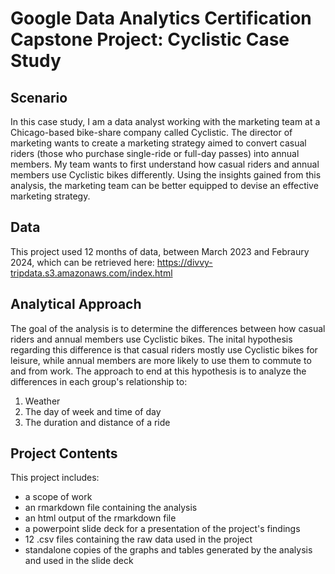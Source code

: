 # Google Data Analytics Certification Capstone Project: Cyclistic Case Study

## Scenario
In this case study, I am a data analyst working with the marketing team at a Chicago-based bike-share company called Cyclistic. The director of marketing wants to create a marketing strategy aimed to convert casual riders (those who purchase single-ride or full-day passes) into annual members. My team wants to first understand how casual riders and annual members use Cyclistic bikes differently. Using the insights gained from this analysis, the marketing team can be better equipped to devise an effective marketing strategy.

## Data
This project used 12 months of data, between March 2023 and Febraury 2024, which can be retrieved here: <https://divvy-tripdata.s3.amazonaws.com/index.html>

## Analytical Approach
The goal of the analysis is to determine the differences between how casual riders and annual members use Cyclistic bikes. The inital hypothesis regarding this difference is that casual riders mostly use Cyclistic bikes for leisure, while annual members are more likely to use them to commute to and from work. The approach to end at this hypothesis is to analyze the differences in each group's relationship to:
  1. Weather
  2. The day of week and time of day
  3. The duration and distance of a ride

## Project Contents
This project includes:
  - a scope of work
  - an rmarkdown file containing the analysis
  - an html output of the rmarkdown file
  - a powerpoint slide deck for a presentation of the project's findings
  - 12 .csv files containing the raw data used in the project
  - standalone copies of the graphs and tables generated by the analysis and used in the slide deck
